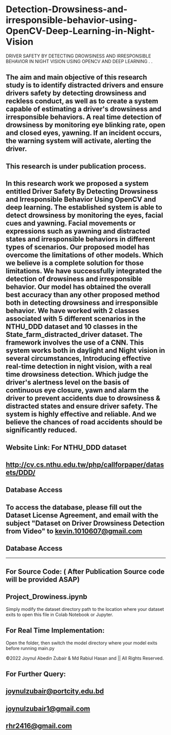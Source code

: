 # Detection-Drowsiness-and-irresponsible-behavior-using-OpenCV-Deep-Learning-in-Night-Vision
DRIVER SAFETY BY DETECTING DROWSINESS AND IRRESPONSIBLE BEHAVIOR IN NIGHT VISION USING OPENCV AND DEEP LEARNING
.
.

The aim and main objective of this research study is to identify distracted drivers and ensure drivers safety by detecting drowsiness and reckless conduct, as well as to create a system capable of estimating a driver's drowsiness and irresponsible behaviors. A real time detection of drowsiness by monitoring eye blinking rate, open and closed eyes, yawning. If an incident occurs, the warning system will activate, alerting the driver. 
-----------------------------

This research is under publication process.
-----------------------------
In this research work we proposed a system entitled Driver Safety  By Detecting Drowsiness and Irresponsible Behavior Using OpenCV and deep learning. The established system is able to detect drowsiness by monitoring the eyes, facial cues and yawning. Facial movements or expressions such as yawning and distracted states and irresponsible behaviors in different types of scenarios. Our proposed model has overcome the limitations of other models. Which we believe is a complete solution for those limitations. We have successfully integrated the detection of drowsiness and irresponsible behavior. Our model has obtained the overall best accuracy than any other proposed method both in detecting drowsiness and irresponsible behavior. We have worked with 2 classes associated with 5 different scenarios in the NTHU_DDD dataset and 10 classes in the State_farm_distracted_driver dataset. The framework involves the use of a CNN. 
This system works both in daylight and Night vision in several circumstances, Introducing effective real-time detection in night vision, with a real time drowsiness detection. Which judge the driver's alertness level on the basis of continuous eye closure, yawn and alarm the driver to prevent accidents due to drowsiness & distracted states and ensure driver safety. The system is highly effective and reliable. And we believe the chances of road accidents should be significantly reduced.
-----------------------------
Website Link: For NTHU_DDD dataset
-----------------------------
http://cv.cs.nthu.edu.tw/php/callforpaper/datasets/DDD/
-----------------------------
Database Access
-----------------
To access the database, please fill out the Dataset License Agreement, and email with the subject "Dataset on Driver Drowsiness Detection from Video" to kevin.1010607@gmail.com
-----------------------------
Database Access
-----------------------------
-----------------------------
For Source Code: ( After Publication Source code will be provided ASAP)
-----------------------------
Project_Drowiness.ipynb
-----------------------------
Simply modify the dataset directory path to the location where your dataset exits to open this file in Colab Notebook or Jupyter.

For Real Time Implementation:
-----------------------------
Open the folder, then switch the model directory where your model exits before running main.py

©2022 Joynul Abedin Zubair & Md Rabiul Hasan and  || All Rights Reserved.

For Further Query:
-------------------
joynulzubair@portcity.edu.bd
-----------------------------
joynulzubair1@gmail.com 
-----------------------------
rhr2416@gmail.com
-----------------------------






